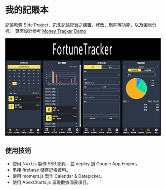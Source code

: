 # 我的記賬本

記帳軟體 Side Project，包含記帳紀錄之建置、修改、刪除等功能，以及圖表分析。
頁面設計參考 [Money Tracker](https://github.com/waveciou/MoneyTracker)
[Demo](https://fortunetracker-1bb65.uc.r.appspot.com/admin/analysis)

![](README.png)

## 使用技術
- 使用 Nuxt.js 製作 SSR 網頁，並 deploy 到 Google App Engine。
- 串接 firebase 儲存記帳資料。
- 使用 moment.js 製作 Calendar & Datepicker。
- 使用 ApexCharts.js 呈現數據圖表項目。